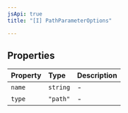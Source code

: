 ```yaml
---
jsApi: true
title: "[I] PathParameterOptions"

---
```

## Properties

| Property | Type | Description |
| :------ | :------ | :------ |
| `name` | `string` | - |
| `type` | `"path"` | - |
